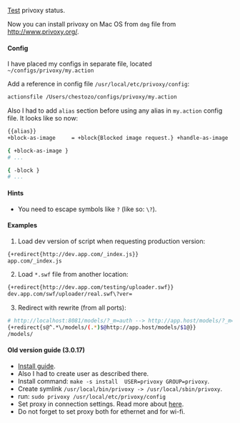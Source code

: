 [Test](http://config.privoxy.org/show-status) privoxy status.

Now you can install privoxy on Mac OS from `dmg` file from http://www.privoxy.org/.

#### Config
I have placed my configs in separate file, located `~/configs/privoxy/my.action`

Add a reference in config file `/usr/local/etc/privoxy/config`:
```sh
actionsfile /Users/chestozo/configs/privoxy/my.action
```

Also I had to add `alias` section before using any alias in `my.action` config file.
It looks like so now:
```sh
{{alias}}
+block-as-image     = +block{Blocked image request.} +handle-as-image

{ +block-as-image }
# ...

{ -block }
# ...
```

#### Hints
* You need to escape symbols like `?` (like so: `\?`).

#### Examples
1. Load dev version of script when requesting production version:
```sh
{+redirect{http://dev.app.com/_index.js}}
app.com/_index.js
```

2. Load `*.swf` file from another location:
```sh
{+redirect{http://dev.app.com/testing/uploader.swf}}
dev.app.com/swf/uploader/real.swf\?ver=
```

3. Redirect with rewrite (from all ports):

```sh
# http://localhost:8081/models/?_m=auth --> http://app.host/models/?_m=auth
{+redirect{s@^.*\/models/(.*)$@http://app.host/models/$1@}}
/models/
```

#### Old version guide (3.0.17)
* [Install guide](http://hints.macworld.com/article.php?story=20100227045756617).
* Also I had to create user as described there.
* Install command: `make -s install  USER=privoxy GROUP=privoxy`.
* Create symlink `/usr/local/bin/privoxy -> /usr/local/sbin/privoxy`.
* run: `sudo privoxy /usr/local/etc/privoxy/config`
* Set proxy in connection settings. Read more about [here](http://www.privoxy.org/user-manual/quickstart.html).
* Do not forget to set proxy both for ethernet and for wi-fi.
